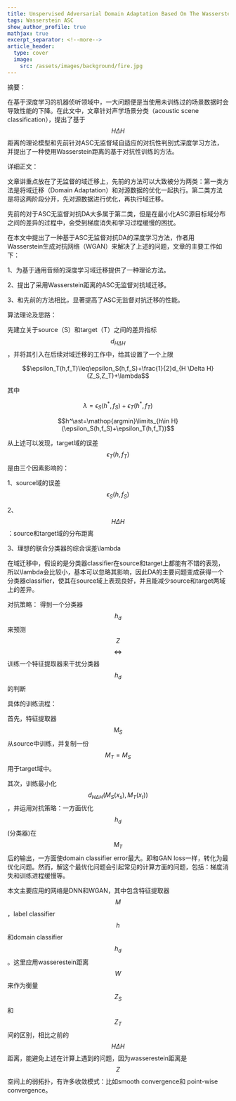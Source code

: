 ```yaml
---
title: Unspervised Adversarial Domain Adaptation Based On The Wasserstein Distance For Acoustic Scene Classification
tags: Wasserstein ASC
show_author_profile: true
mathjax: true
excerpt_separator: <!--more-->
article_header:
  type: cover
  image:
    src: /assets/images/background/fire.jpg
---
```


摘要：

在基于深度学习的机器侦听领域中，一大问题便是当使用未训练过的场景数据时会导致性能的下降。在此文中，文章针对声学场景分类（acoustic scene classification），提出了基于$$H \Delta H$$距离的理论模型和先前针对ASC无监督域自适应的对抗性判别式深度学习方法，并提出了一种使用Wasserstein距离的基于对抗性训练的方法。

<!--more-->

详细正文：

文章讲重点放在了无监督的域迁移上，先前的方法可以大致被分为两类：第一类方法是将域迁移（Domain Adaptation）和对源数据的优化一起执行。第二类方法是将这两阶段分开，先对源数据进行优化，再执行域迁移。

先前的对于ASC无监督对抗DA大多属于第二类，但是在最小化ASC源目标域分布之间的差异的过程中，会受到梯度消失和学习过程缓慢的困扰。

在本文中提出了一种基于ASC无监督对抗DA的深度学习方法，作者用Wasserstein生成对抗网络（WGAN）来解决了上述的问题，文章的主要工作如下：

1、为基于通用音频的深度学习域迁移提供了一种理论方法。

2、提出了采用Wasserstein距离的ASC无监督对抗域迁移。

3、和先前的方法相比，显著提高了ASC无监督对抗迁移的性能。

算法理论及思路：

先建立关于source（S）和target（T）之间的差异指标$$d_{H \Delta H}$$，并将其引入在后续对域迁移的工作中，给其设置了一个上限

$$\epsilon_T(h,f_T)\leq\epsilon_S(h,f_S)+\frac{1}{2}d_{H \Delta H}(Z_S,Z_T)+\lambda$$

其中

$$\lambda=\epsilon_S(h^\ast,f_S)+\epsilon_T(h^\ast,f_T)$$

$$h^\ast=\mathop{argmin}\limits_{h\in H}(\epsilon_S(h,f_S)+\epsilon_T(h,f_T))$$

从上述可以发现，target域的误差$$\epsilon_T(h,f_T)$$是由三个因素影响的：

1、source域的误差$$\epsilon_S(h,f_S)$$

2、$$H \Delta H$$：source和target域的分布距离

3、理想的联合分类器的综合误差\lambda

在域迁移中，假设的是分类器classifier在source和target上都能有不错的表现，所以\lambda会比较小，基本可以忽略其影响，因此DA的主要问题变成获得一个分类器classifier，使其在source域上表现良好，并且能减少source和target两域上的差异。

对抗策略：
得到一个分类器$$h_d$$来预测$$Z$$ $$\iff$$ 训练一个特征提取器来干扰分类器$$h_d$$的判断

具体的训练流程：

首先，特征提取器$$M_S$$从source中训练，并复制一份$$M_T=M_S$$用于target域中。

其次，训练最小化$$d_{H \Delta H}(M_S(x_s),M_T(x_t))$$，并运用对抗策略：一方面优化$$h_d$$(分类器)在$$M_T$$后的输出，一方面使domain classifier error最大。即和GAN loss一样，转化为最优化问题。然而，解这个最优化问题会引起常见的计算方面的问题，包括：梯度消失和训练进程缓慢等。

本文主要应用的网络是DNN和WGAN，其中包含特征提取器$$M$$，label classifier $$h$$和domain classifier $$h_d$$。这里应用wasserestein距离$$W$$来作为衡量$$Z_S$$和$$Z_T$$间的区别，相比之前的$$H \Delta H$$距离，能避免上述在计算上遇到的问题，因为wasserestein距离是$$Z$$空间上的弱拓扑，有许多收敛模式：比如smooth convergence和 point-wise convergence。